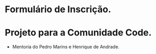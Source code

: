 # Formulário de Inscrição.

# Projeto para a Comunidade Code. 

* Mentoria do Pedro Marins e Henrique de Andrade.


